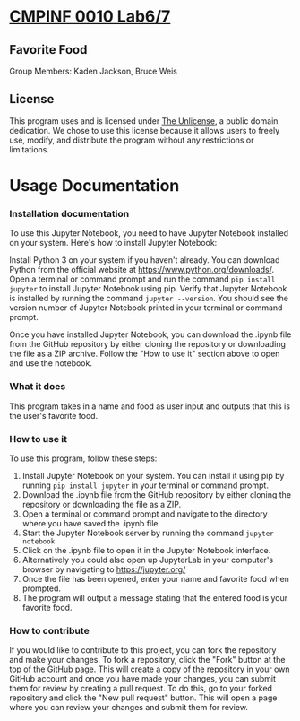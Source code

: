 # <u>CMPINF 0010 Lab6/7</u>

## Favorite Food

Group Members: Kaden Jackson, Bruce Weis

## License

This program uses and is licensed under [The Unlicense](https://unlicense.org/), a public domain dedication. We chose to use this license because it allows users to freely use, modify, and distribute the program without any restrictions or limitations.

# Usage Documentation

### Installation documentation

To use this Jupyter Notebook, you need to have Jupyter Notebook installed on your system. Here's how to install Jupyter Notebook:

Install Python 3 on your system if you haven't already. You can download Python from the official website at https://www.python.org/downloads/.
Open a terminal or command prompt and run the command ```pip install jupyter``` to install Jupyter Notebook using pip.
Verify that Jupyter Notebook is installed by running the command ```jupyter --version```. You should see the version number of Jupyter Notebook printed in your terminal or command prompt.

Once you have installed Jupyter Notebook, you can download the .ipynb file from the GitHub repository by either cloning the repository or downloading the file as a ZIP archive. Follow the "How to use it" section above to open and use the notebook.

### What it does

This program takes in a name and food as user input and outputs that this is the user's favorite food.

### How to use it

To use this program, follow these steps:

1. Install Jupyter Notebook on your system. You can install it using pip by running ```pip install jupyter``` in your terminal or command prompt.
2. Download the .ipynb file from the GitHub repository by either cloning the repository or downloading the file as a ZIP.
3. Open a terminal or command prompt and navigate to the directory where you have saved the .ipynb file.
4. Start the Jupyter Notebook server by running the command ```jupyter notebook```
5. Click on the .ipynb file to open it in the Jupyter Notebook interface.
6. Alternatively you could also open up JupyterLab in your computer's browser by navigating to https://jupyter.org/
7. Once the file has been opened, enter your name and favorite food when prompted.
8. The program will output a message stating that the entered food is your favorite food.

### How to contribute

If you would like to contribute to this project, you can fork the repository and make your changes. To fork a repository, click the "Fork" button at the top of the GitHub page. This will create a copy of the repository in your own GitHub account and once you have made your changes, you can submit them for review by creating a pull request. To do this, go to your forked repository and click the "New pull request" button. This will open a page where you can review your changes and submit them for review.
